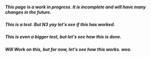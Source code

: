 ##### **This page is a work in progress. It is incomplete and will have many changes in the future.**
##### This is a test. But N3 yay let's see if this has worked.
##### This is even a bigger test, but let's see how this is done.
##### Will Work on this, but for now, let's see how this works. woo.